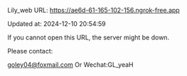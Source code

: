 Lily_web URL: https://ae6d-61-165-102-156.ngrok-free.app

Updated at: 2024-12-10 20:54:59

If you cannot open this URL, the server might be down.

Please contact: 

goley04@foxmail.com Or Wechat:GL_yeaH